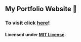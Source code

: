 ## My Portfolio Website 🙂

### To visit click [here](https://ayaniitgoa.github.io/portfolio)!

#### Licensed under [MIT License](LICENSE).
